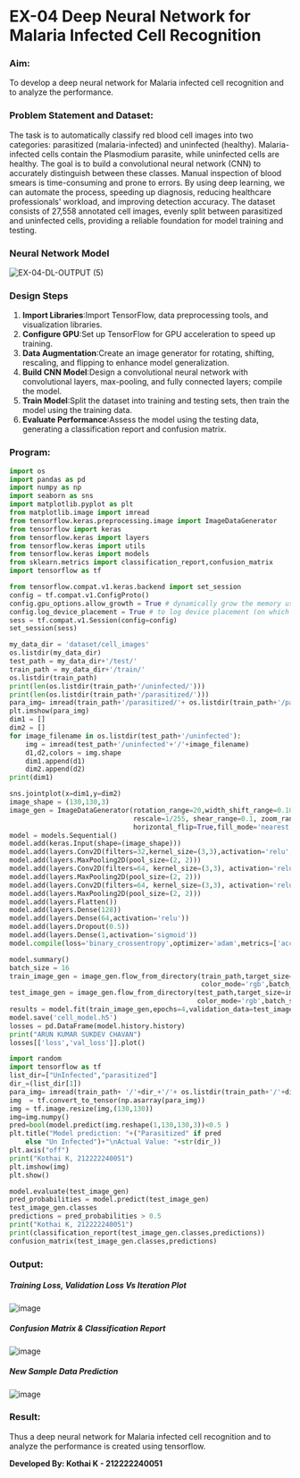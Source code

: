 # EX-04 Deep Neural Network for Malaria Infected Cell Recognition

### Aim:
To develop a deep neural network for Malaria infected cell recognition and to analyze the performance.  
### Problem Statement and Dataset:
The task is to automatically classify red blood cell images into two categories: parasitized (malaria-infected) and uninfected (healthy). Malaria-infected cells contain the Plasmodium parasite, while uninfected cells are healthy. The goal is to build a convolutional neural network (CNN) to accurately distinguish between these classes.
Manual inspection of blood smears is time-consuming and prone to errors. By using deep learning, we can automate the process, speeding up diagnosis, reducing healthcare professionals' workload, and improving detection accuracy.
The dataset consists of 27,558 annotated cell images, evenly split between parasitized and uninfected cells, providing a reliable foundation for model training and testing.
### Neural Network Model
![EX-04-DL-OUTPUT (5)](https://github.com/user-attachments/assets/5d23b1b2-a0a7-4bfb-9c03-c2a768878aca)

### Design Steps
1. **Import Libraries**:Import TensorFlow, data preprocessing tools, and visualization libraries.
2. **Configure GPU**:Set up TensorFlow for GPU acceleration to speed up training.
3. **Data Augmentation**:Create an image generator for rotating, shifting, rescaling, and flipping to enhance model generalization.
4. **Build CNN Model**:Design a convolutional neural network with convolutional layers, max-pooling, and fully connected layers; compile the model.
5. **Train Model**:Split the dataset into training and testing sets, then train the model using the training data.
6. **Evaluate Performance**:Assess the model using the testing data, generating a classification report and confusion matrix.

### Program:
```Python
import os
import pandas as pd
import numpy as np
import seaborn as sns
import matplotlib.pyplot as plt
from matplotlib.image import imread
from tensorflow.keras.preprocessing.image import ImageDataGenerator
from tensorflow import keras
from tensorflow.keras import layers
from tensorflow.keras import utils
from tensorflow.keras import models
from sklearn.metrics import classification_report,confusion_matrix
import tensorflow as tf

from tensorflow.compat.v1.keras.backend import set_session
config = tf.compat.v1.ConfigProto()
config.gpu_options.allow_growth = True # dynamically grow the memory used on the GPU
config.log_device_placement = True # to log device placement (on which device the operation ran)
sess = tf.compat.v1.Session(config=config)
set_session(sess)

my_data_dir = 'dataset/cell_images'
os.listdir(my_data_dir)
test_path = my_data_dir+'/test/'
train_path = my_data_dir+'/train/'
os.listdir(train_path)
print(len(os.listdir(train_path+'/uninfected/')))
print(len(os.listdir(train_path+'/parasitized/')))
para_img= imread(train_path+'/parasitized/'+ os.listdir(train_path+'/parasitized')[0])
plt.imshow(para_img)
dim1 = []
dim2 = []
for image_filename in os.listdir(test_path+'/uninfected'):
    img = imread(test_path+'/uninfected'+'/'+image_filename)
    d1,d2,colors = img.shape
    dim1.append(d1)
    dim2.append(d2)
print(dim1)

sns.jointplot(x=dim1,y=dim2)
image_shape = (130,130,3)
image_gen = ImageDataGenerator(rotation_range=20,width_shift_range=0.10, height_shift_range=0.10, 
                               rescale=1/255, shear_range=0.1, zoom_range=0.1, 
                               horizontal_flip=True,fill_mode='nearest')
model = models.Sequential()
model.add(keras.Input(shape=(image_shape)))
model.add(layers.Conv2D(filters=32,kernel_size=(3,3),activation='relu',))
model.add(layers.MaxPooling2D(pool_size=(2, 2)))
model.add(layers.Conv2D(filters=64, kernel_size=(3,3), activation='relu',))
model.add(layers.MaxPooling2D(pool_size=(2, 2)))
model.add(layers.Conv2D(filters=64, kernel_size=(3,3), activation='relu',))
model.add(layers.MaxPooling2D(pool_size=(2, 2)))
model.add(layers.Flatten())
model.add(layers.Dense(128))
model.add(layers.Dense(64,activation='relu'))
model.add(layers.Dropout(0.5))
model.add(layers.Dense(1,activation='sigmoid'))
model.compile(loss='binary_crossentropy',optimizer='adam',metrics=['accuracy'])

model.summary()
batch_size = 16
train_image_gen = image_gen.flow_from_directory(train_path,target_size=image_shape[:2],
                                                color_mode='rgb',batch_size=batch_size,class_mode='binary')
test_image_gen = image_gen.flow_from_directory(test_path,target_size=image_shape[:2],
                                               color_mode='rgb',batch_size=batch_size,class_mode='binary',shuffle=False)
results = model.fit(train_image_gen,epochs=4,validation_data=test_image_gen)
model.save('cell_model.h5')
losses = pd.DataFrame(model.history.history)
print("ARUN KUMAR SUKDEV CHAVAN")
losses[['loss','val_loss']].plot()

import random
import tensorflow as tf
list_dir=["UnInfected","parasitized"]
dir_=(list_dir[1])
para_img= imread(train_path+ '/'+dir_+'/'+ os.listdir(train_path+'/'+dir_)[random.randint(0,100)])
img  = tf.convert_to_tensor(np.asarray(para_img))
img = tf.image.resize(img,(130,130))
img=img.numpy()
pred=bool(model.predict(img.reshape(1,130,130,3))<0.5 )
plt.title("Model prediction: "+("Parasitized" if pred
    else "Un Infected")+"\nActual Value: "+str(dir_))
plt.axis("off")
print("Kothai K, 212222240051")
plt.imshow(img)
plt.show()

model.evaluate(test_image_gen)
pred_probabilities = model.predict(test_image_gen)
test_image_gen.classes
predictions = pred_probabilities > 0.5
print("Kothai K, 212222240051")
print(classification_report(test_image_gen.classes,predictions))
confusion_matrix(test_image_gen.classes,predictions)
```

### Output:

##### Training Loss, Validation Loss Vs Iteration Plot
![image](https://github.com/user-attachments/assets/d7158164-bf79-4f6b-95a2-6f59430cb7ba)


##### Confusion Matrix & Classification Report
![image](https://github.com/user-attachments/assets/1e45af0f-3432-410b-a0c3-b310186bcbbd)


##### New Sample Data Prediction
![image](https://github.com/user-attachments/assets/00ae8444-8b17-4f4e-9afa-384c1c28c73b)



### Result:
Thus a deep neural network for Malaria infected cell recognition and to analyze the performance is created using tensorflow.

**Developed By: Kothai K - 212222240051**
